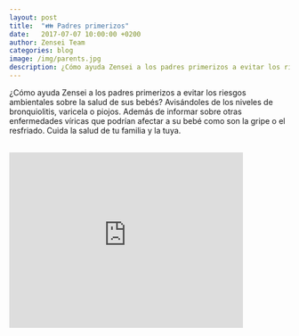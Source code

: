 ```yaml
---
layout: post
title:  "👪 Padres primerizos"
date:   2017-07-07 10:00:00 +0200
author: Zensei Team
categories: blog 
image: /img/parents.jpg
description: ¿Cómo ayuda Zensei a los padres primerizos a evitar los riesgos ambientales sobre la salud de sus bebés?
---
```


¿Cómo ayuda Zensei a los padres primerizos a evitar los riesgos ambientales sobre la salud de sus bebés? Avisándoles de los
niveles de bronquiolitis, varicela o piojos. Además de informar sobre otras enfermedades víricas que podrían afectar a su bebé como
son la gripe o el resfriado. Cuida la salud de tu familia y la tuya.


<br>
<iframe class="center-image" width="420" height="315" src="https://www.youtube.com/embed/xx22m_zDFT0" frameborder="0" allowfullscreen></iframe>

